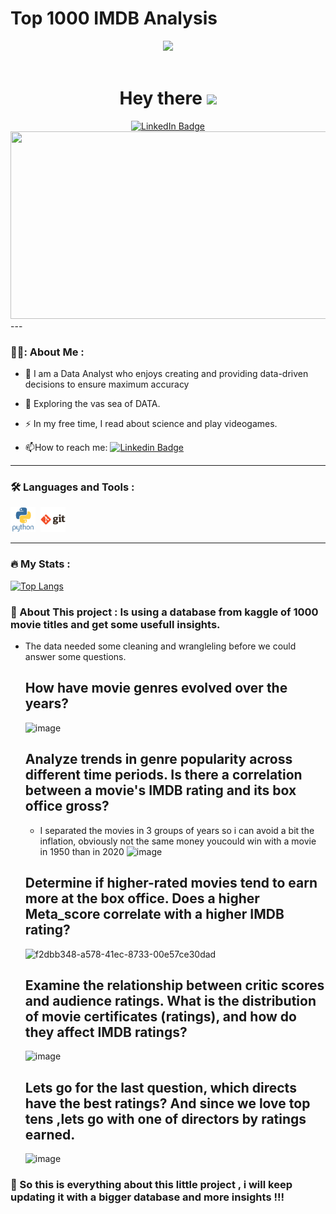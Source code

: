 <!-- @format -->

# Top 1000 IMDB Analysis

<div id="header" align="center">
  <img src="https://media.giphy.com/media/SvckSy7fFviqrq8ClF/giphy.gif" width="150"/>
</div>
<div id="badges" align="center">
  <img src="https://komarev.com/ghpvc/?username=Alpha1294&style=flat-square&color=blue" alt=""/>
  <h1>
  Hey there
  <img src="https://media.giphy.com/media/hvRJCLFzcasrR4ia7z/giphy.gif" width="30px"/>
</h1>
  <a href="https://www.linkedin.com/in/gabriel-radu-data-analyst/">
    <img src="https://img.shields.io/badge/LinkedIn-blue?style=for-the-badge&logo=linkedin&logoColor=white" alt="LinkedIn Badge"/>
  </a>
</div>
<div align="center">
  <img src="https://media.giphy.com/media/dWesBcTLavkZuG35MI/giphy.gif" width="600" height="300"/>
</div>
---

### 🧗‍♂️: About Me :
- :telescope: I am a Data Analyst who enjoys creating and providing data-driven decisions to ensure maximum accuracy

- :seedling: Exploring the vas sea of DATA.

- :zap: In my free time, I read about science and play videogames.

- :mailbox:How to reach me: [![Linkedin Badge](https://img.shields.io/badge/-Gabriel-blue?style=flat&logo=Linkedin&logoColor=white)]([your-linkedin-url](https://www.linkedin.com/in/gabriel-radu-data-analyst/)https://www.linkedin.com/in/gabriel-radu-data-analyst/)

---

### :hammer_and_wrench: Languages and Tools :
<div>
  <img src="https://github.com/devicons/devicon/blob/master/icons/python/python-original-wordmark.svg" title="Python"  alt="Python" width="40" height="40"/>&nbsp;
  <img src="https://github.com/devicons/devicon/blob/master/icons/git/git-original-wordmark.svg" title="Git" **alt="Git" width="40" height="40"/>
</div>

---

### :fire: My Stats :
[![Top Langs](https://github-readme-stats.vercel.app/api/top-langs/?username=Alpha1294&layout=compact&theme=vision-friendly-dark)](https://github.com/anuraghazra/github-readme-stats)


### 🏅 About This project : Is using a database from kaggle of 1000 movie titles and get some usefull insights.
- The data needed some cleaning and wrangleling before we could answer some questions.
  ## How have movie genres evolved over the years?
  ![image](https://github.com/Alpha1294/IMDB/assets/117177567/2b291be0-892d-45d1-b452-ee35179a21f7)

  ## Analyze trends in genre popularity across different time periods. Is there a correlation between a movie's IMDB rating and its box office gross?
  - I separated the movies in 3 groups of years so i can avoid a bit the inflation, obviously not the same money youcould win with a movie in 1950 than in 2020
  ![image](https://github.com/Alpha1294/IMDB/assets/117177567/37f0d154-4e2e-42b0-bb4e-38c7214a3ad2)

  ## Determine if higher-rated movies tend to earn more at the box office. Does a higher Meta_score correlate with a higher IMDB rating?
  ![f2dbb348-a578-41ec-8733-00e57ce30dad](https://github.com/Alpha1294/IMDB/assets/117177567/afc3ab20-5b97-4e58-a124-a0141184189b)

  ## Examine the relationship between critic scores and audience ratings. What is the distribution of movie certificates (ratings), and how do they affect IMDB ratings?
  ![image](https://github.com/Alpha1294/IMDB/assets/117177567/8201eb4f-1eb7-4a57-b97d-7279aef699f2)

  ## Lets go for the last question, which directs have the best ratings? And since we love top tens ,lets go with one of directors by ratings earned.
  ![image](https://github.com/Alpha1294/IMDB/assets/117177567/99954265-c8ef-44d6-b97d-99f65fcb549f)


### 🤠 So this is everything about this little project , i will keep updating it with a bigger database and more insights !!!
